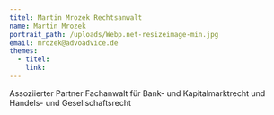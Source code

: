 ```yaml
---
titel: Martin Mrozek Rechtsanwalt
name: Martin Mrozek
portrait_path: /uploads/Webp.net-resizeimage-min.jpg
email: mrozek@advoadvice.de
themes:
  - titel: 
    link:
---
```


Assoziierter Partner Fachanwalt f&uuml;r Bank- und Kapitalmarktrecht und Handels- und Gesellschaftsrecht
